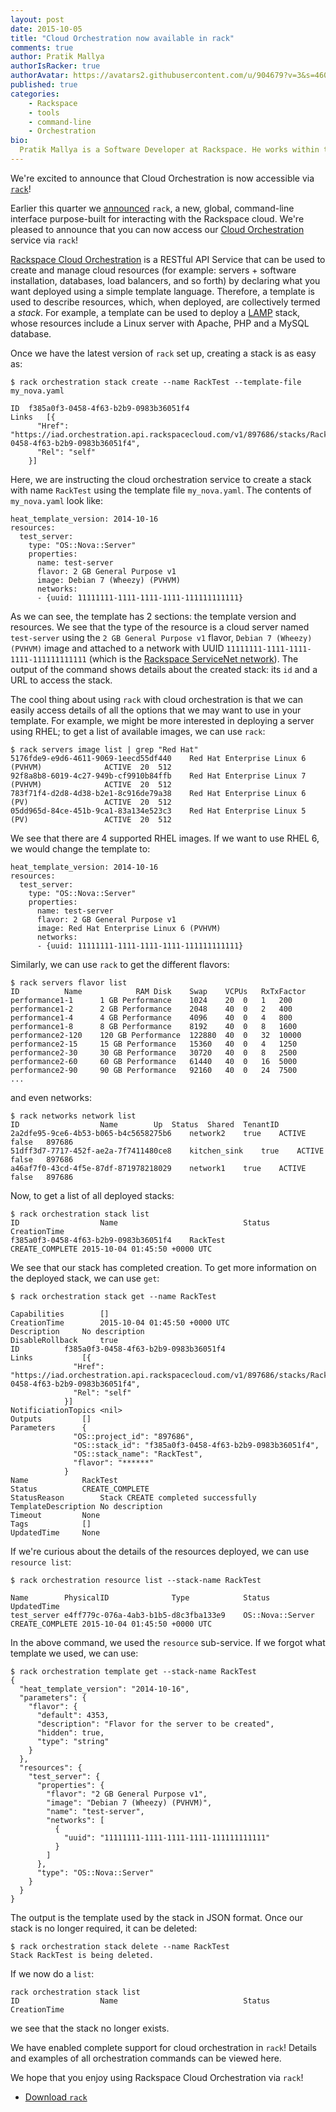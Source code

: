 ```yaml
---
layout: post
date: 2015-10-05
title: "Cloud Orchestration now available in rack"
comments: true
author: Pratik Mallya
authorIsRacker: true
authorAvatar: https://avatars2.githubusercontent.com/u/904679?v=3&s=460
published: true
categories:
    - Rackspace
    - tools
    - command-line
    - Orchestration
bio:
  Pratik Mallya is a Software Developer at Rackspace. He works within the Cloud Orchestration team. He holds an MS from UIUC and BS from BITS Pilani, India.
---
```


We're excited to announce that Cloud Orchestration is now accessible via [`rack`](https://developer.rackspace.com/docs/rack-cli)!

<!-- more -->

Earlier this quarter we [announced](https://developer.rackspace.com/blog/introducing-rack-global-cli/) `rack`, a new, global, command-line interface purpose-built for interacting with the Rackspace cloud. We're pleased to announce that you can now access our [Cloud Orchestration](http://www.rackspace.com/en-us/cloud/orchestration) service via `rack`!

[Rackspace Cloud Orchestration]((http://docs.rackspace.com/orchestration/api/v1/orchestration-templates-devguide/content/overview.html)) is a RESTful API Service that can be used to create and manage cloud resources (for example: servers + software installation, databases, load balancers, and so forth) by declaring what you want deployed using a simple template language. Therefore, a template is used to describe resources, which, when deployed, are collectively termed a _stack_. For example, a template can be used to deploy a [LAMP](https://github.com/rackspace-orchestration-templates/lamp/blob/master/lamp.yaml) stack, whose resources include a Linux server with Apache, PHP and a MySQL database.

Once we have the latest version of `rack` set up, creating a stack is as easy as:

```
$ rack orchestration stack create --name RackTest --template-file my_nova.yaml

ID	f385a0f3-0458-4f63-b2b9-0983b36051f4
Links	[{
	  "Href": "https://iad.orchestration.api.rackspacecloud.com/v1/897686/stacks/RackTest/f385a0f3-0458-4f63-b2b9-0983b36051f4",
	  "Rel": "self"
	}]
```

Here, we are instructing the cloud orchestration service to create a stack with name `RackTest` using the template file `my_nova.yaml`. The contents of `my_nova.yaml` look like:

```
heat_template_version: 2014-10-16
resources:
  test_server:
    type: "OS::Nova::Server"
    properties:
      name: test-server
      flavor: 2 GB General Purpose v1
      image: Debian 7 (Wheezy) (PVHVM)
      networks:
      - {uuid: 11111111-1111-1111-1111-111111111111}
```
As we can see, the template has 2 sections: the template version and resources. We see that the type of the resource is a cloud server named `test-server` using the `2 GB General Purpose v1` flavor, `Debian 7 (Wheezy) (PVHVM)` image and attached to a network with UUID `11111111-1111-1111-1111-111111111111` (which is the [Rackspace ServiceNet network](http://www.rackspace.com/knowledge_center/frequently-asked-question/what-is-servicenet)). The output of the command shows details about the created stack: its `id` and a URL to access the stack.

The cool thing about using `rack` with cloud orchestration is that we can easily access details of all the options that we may want to use in your template. For example, we might be more interested in deploying a server using RHEL; to get a list of available images, we can use `rack`:

```
$ rack servers image list | grep "Red Hat"
5176fde9-e9d6-4611-9069-1eecd55df440	Red Hat Enterprise Linux 6 (PVHVM)				ACTIVE	20	512
92f8a8b8-6019-4c27-949b-cf9910b84ffb	Red Hat Enterprise Linux 7 (PVHVM)				ACTIVE	20	512
783f71f4-d2d8-4d38-b2e1-8c916de79a38	Red Hat Enterprise Linux 6 (PV)					ACTIVE	20	512
05dd965d-84ce-451b-9ca1-83a134e523c3	Red Hat Enterprise Linux 5 (PV)					ACTIVE	20	512
```

We see that there are 4 supported RHEL images. If we want to use RHEL 6, we would change the template to:

```
heat_template_version: 2014-10-16
resources:
  test_server:
    type: "OS::Nova::Server"
    properties:
      name: test-server
      flavor: 2 GB General Purpose v1
      image: Red Hat Enterprise Linux 6 (PVHVM)
      networks:
      - {uuid: 11111111-1111-1111-1111-111111111111}

```

Similarly, we can use `rack` to get the different flavors:

```
$ rack servers flavor list
ID			Name			RAM	Disk	Swap	VCPUs	RxTxFactor
performance1-1		1 GB Performance	1024	20	0	1	200
performance1-2		2 GB Performance	2048	40	0	2	400
performance1-4		4 GB Performance	4096	40	0	4	800
performance1-8		8 GB Performance	8192	40	0	8	1600
performance2-120	120 GB Performance	122880	40	0	32	10000
performance2-15		15 GB Performance	15360	40	0	4	1250
performance2-30		30 GB Performance	30720	40	0	8	2500
performance2-60		60 GB Performance	61440	40	0	16	5000
performance2-90		90 GB Performance	92160	40	0	24	7500
...
```

and even networks:

```
$ rack networks network list
ID					Name		Up	Status	Shared	TenantID
2a2dfe95-9ce6-4b53-b065-b4c5658275b6	network2	true	ACTIVE	false	897686
51dff3d7-7717-452f-ae2a-7f7411480ce8	kitchen_sink	true	ACTIVE	false	897686
a46af7f0-43cd-4f5e-87df-871978218029	network1	true	ACTIVE	false	897686
```

Now, to get a list of all deployed stacks:

```
$ rack orchestration stack list
ID					Name							Status		CreationTime
f385a0f3-0458-4f63-b2b9-0983b36051f4	RackTest						CREATE_COMPLETE	2015-10-04 01:45:50 +0000 UTC
```

We see that our stack has completed creation. To get more information on the deployed stack, we can use `get`:

```
$ rack orchestration stack get --name RackTest

Capabilities		[]
CreationTime		2015-10-04 01:45:50 +0000 UTC
Description		No description
DisableRollback		true
ID			f385a0f3-0458-4f63-b2b9-0983b36051f4
Links			[{
			  "Href": "https://iad.orchestration.api.rackspacecloud.com/v1/897686/stacks/RackTest/f385a0f3-0458-4f63-b2b9-0983b36051f4",
			  "Rel": "self"
			}]
NotificiationTopics	<nil>
Outputs			[]
Parameters		{
			  "OS::project_id": "897686",
			  "OS::stack_id": "f385a0f3-0458-4f63-b2b9-0983b36051f4",
			  "OS::stack_name": "RackTest",
			  "flavor": "******"
			}
Name			RackTest
Status			CREATE_COMPLETE
StatusReason		Stack CREATE completed successfully
TemplateDescription	No description
Timeout			None
Tags			[]
UpdatedTime		None
```

If we're curious about the details of the resources deployed, we can use `resource list`:

```
$ rack orchestration resource list --stack-name RackTest

Name		PhysicalID				Type			Status		UpdatedTime
test_server	e4ff779c-076a-4ab3-b1b5-d8c3fba133e9	OS::Nova::Server	CREATE_COMPLETE	2015-10-04 01:45:50 +0000 UTC
```

In the above command, we used the `resource` sub-service. If we forgot what template we used, we can use:

```
$ rack orchestration template get --stack-name RackTest
{
  "heat_template_version": "2014-10-16",
  "parameters": {
    "flavor": {
      "default": 4353,
      "description": "Flavor for the server to be created",
      "hidden": true,
      "type": "string"
    }
  },
  "resources": {
    "test_server": {
      "properties": {
        "flavor": "2 GB General Purpose v1",
        "image": "Debian 7 (Wheezy) (PVHVM)",
        "name": "test-server",
        "networks": [
          {
            "uuid": "11111111-1111-1111-1111-111111111111"
          }
        ]
      },
      "type": "OS::Nova::Server"
    }
  }
}
```

The output is the template used by the stack in JSON format. Once our stack is no longer required, it can be deleted:

```
$ rack orchestration stack delete --name RackTest
Stack RackTest is being deleted.
```

If we now do a `list`:

```
rack orchestration stack list
ID					Name							Status		CreationTime
```

we see that the stack no longer exists.

We have enabled complete support for cloud orchestration in `rack`! Details and examples of all orchestration commands can be viewed here.

We hope that you enjoy using Rackspace Cloud Orchestration via `rack`!

- [Download `rack`](https://developer.rackspace.com/docs/rack-cli/#quickstart)

